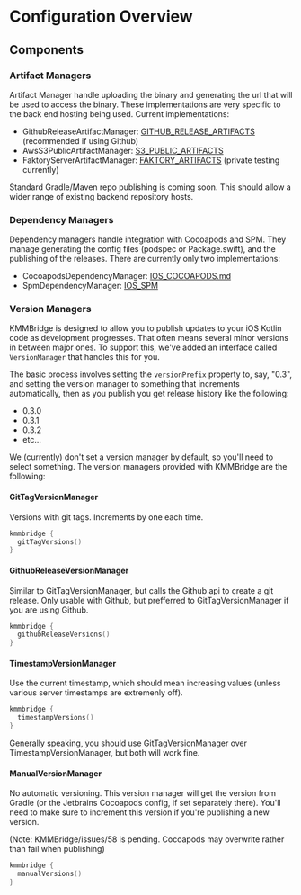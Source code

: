 # Configuration Overview

## Components

### Artifact Managers

Artifact Manager handle uploading the binary and generating the url that will be used to access the binary. These implementations are very specific to the back end hosting being used. Current implementations:

* GithubReleaseArtifactManager:  [GITHUB_RELEASE_ARTIFACTS](../artifacts/GITHUB_RELEASE_ARTIFACTS.md) (recommended if using Github)
* AwsS3PublicArtifactManager:  [S3_PUBLIC_ARTIFACTS](../artifacts/S3_PUBLIC_ARTIFACTS.md)
* FaktoryServerArtifactManager:  [FAKTORY_ARTIFACTS](../artifacts/FAKTORY_ARTIFACTS.md) (private testing currently)

Standard Gradle/Maven repo publishing is coming soon. This should allow a wider range of existing backend repository hosts.

### Dependency Managers

Dependency managers handle integration with Cocoapods and SPM. They manage generating the config files (podspec or Package.swift), and the publishing of the releases. There are currently only two implementations:

* CocoapodsDependencyManager: [IOS_COCOAPODS.md](../cocoapods/IOS_COCOAPODS.md) 
* SpmDependencyManager: [IOS_SPM](../spm/IOS_SPM.md)

### Version Managers

KMMBridge is designed to allow you to publish updates to your iOS Kotlin code as development progresses. That often means several minor versions in between major ones. To support this, we've added an interface called `VersionManager` that handles this for you.

The basic process involves setting the `versionPrefix` property to, say, "0.3", and setting the version manager to something that increments automatically, then as you publish you get release history like the following:

* 0.3.0
* 0.3.1
* 0.3.2
* etc...

We (currently) don't set a version manager by default, so you'll need to select something. The version managers provided with KMMBridge are the following:

#### GitTagVersionManager

Versions with git tags. Increments by one each time.

```kotlin
kmmbridge {
  gitTagVersions()
}
```

#### GithubReleaseVersionManager

Similar to GitTagVersionManager, but calls the Github api to create a git release. Only usable with Github, but prefferred to GitTagVersionManager if you are using Github.

```kotlin
kmmbridge {
  githubReleaseVersions()
}
```

#### TimestampVersionManager

Use the current timestamp, which should mean increasing values (unless various server timestamps are extremenly off).

```kotlin
kmmbridge {
  timestampVersions()
}
```

Generally speaking, you should use GitTagVersionManager over TimestampVersionManager, but both will work fine.

#### ManualVersionManager

No automatic versioning. This version manager will get the version from Gradle (or the Jetbrains Cocoapods config, if set separately there). You'll need to make sure to increment this version if you're publishing a new version.

(Note: KMMBridge/issues/58 is pending. Cocoapods may overwrite rather than fail when publishing)

```kotlin
kmmbridge {
  manualVersions()
}
```